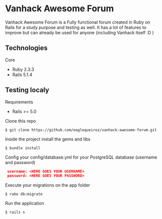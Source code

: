# Vanhack Awesome Forum

Vanhack Awesome Forum is a Fully functional forum created in Ruby on Rails for a study purpose and testing as well. It has a lot of features to improve but can already be used for anyone (including Vanhack itself :D )

## Technologies
Core
- Ruby 2.3.3
- Rails 5.1.4

## Testing localy

Requirements
- Rails >= 5.0

Clone this repo
```console
$ git clone https://github.com/eaglequeiroz/vanhack-awesome-forum.git
```

Inside the project install the gems and libs
```console
$ bundle install
```

Config your config/database.yml for your PostgreSQL database (username and password)

```json
 username: <HERE GOES YOUR USERNAME>
 password: <HERE GOES YOUR PASSWORD>
```

Execute your migrations on the app folder
```console
$ rake db:migrate
```

Run the application
```console
$ rails s
```
